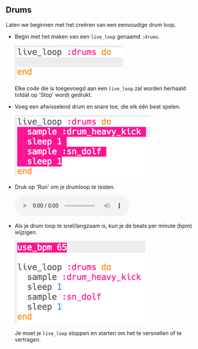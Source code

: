 ## Drums

Laten we beginnen met het creëren van een eenvoudige drum loop.

+ Begin met het maken van een `live_loop` genaamd `:drums`.
    
    ![screenshot](images/dj-drums-loop.png)
    
    Elke code die is toegevoegd aan een `live_loop` zal worden herhaald totdat op 'Stop' wordt gedrukt.

+ Voeg een afwisselend drum en snare toe, die elk één beat spelen.
    
    ![screenshot](images/dj-drums.png)

+ Druk op 'Run' om je drumloop te testen.
    
    <div id="audio-preview" class="pdf-hidden">
    <audio controls preload> 
        <source src="resources/drums.mp3" type="audio/mpeg"> 
    Je browser ondersteunt het element <code>audio</code> niet. 
    </audio>
    </div>
    
+ Als je drum loop te snel/langzaam is, kun je de beats per minute (bpm) wijzigen.
    
    ![screenshot](images/dj-bpm.png)
    
    Je moet je `live_loop` stoppen en starten om het te versnellen of te vertragen.